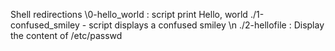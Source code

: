 Shell redirections \0-hello_world : script print Hello, world
./1-confused_smiley - script displays a confused smiley
\n ./2-hellofile : Display the content of /etc/passwd
